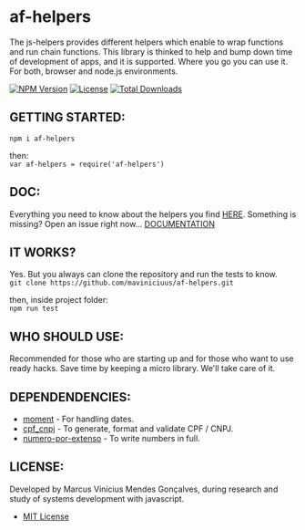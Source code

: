 # af-helpers
The js-helpers provides different helpers which enable to wrap functions and run chain functions.
This library is thinked to help and bump down time of development of apps, and it is supported.
Where you go you can use it. For both,  browser and node.js environments.

[![NPM Version](http://img.shields.io/npm/v/af-helpers.svg?style=flat)](https://www.npmjs.org/package/af-helpers)
[![License](https://img.shields.io/npm/l/af-helpers.svg?style=flat)](https://github.com/maviniciuus/af-helpers/blob/master/LICENSE)
[![Total Downloads](https://img.shields.io/npm/dt/af-helpers.svg?style=flat)](https://www.npmjs.org/package/af-helpers)

## GETTING STARTED:
`npm i af-helpers`  
  
then:  
`var af-helpers = require('af-helpers')`  

## DOC:
Everything you need to know about the helpers you find [HERE](https://github.com/maviniciuus/js-helpers/blob/master/doc/DOC.md). Something is missing? Open an issue right now...
[DOCUMENTATION](https://github.com/maviniciuus/js-helpers/blob/master/doc/DOC.md)  

## IT WORKS?
Yes. But you always can clone the repository and run the tests to know.  
`git clone https://github.com/maviniciuus/af-helpers.git`  
  
then, inside project folder:  
`npm run test`  

## WHO SHOULD USE:
Recommended for those who are starting up and for those who want to use ready hacks. Save time by keeping a micro library. We'll take care of it.  

## DEPENDENDENCIES:
- [moment](https://github.com/moment/moment) - For handling dates.  
- [cpf_cnpj](https://github.com/fnando/cpf_cnpj) - To generate, format and validate CPF / CNPJ.  
- [numero-por-extenso](https://github.com/LenonBordini/numero-por-extenso) - To write numbers in full.  

## LICENSE:
Developed by Marcus Vinícius Mendes Gonçalves, during research and study of systems development with javascript.
- [MIT License](https://github.com/maviniciuus/js-helpers/blob/master/LICENSE.md)
